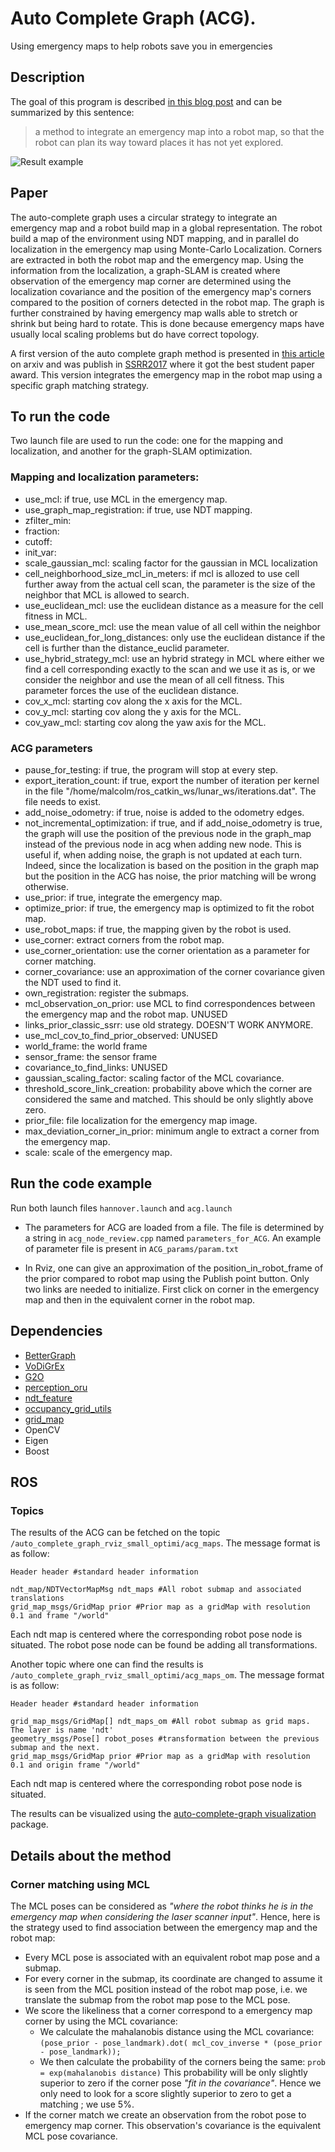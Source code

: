# Auto Complete Graph (ACG).

Using emergency maps to help robots save you in emergencies

## Description

The goal of this program is described [in this blog post](https://malcolmmielle.wordpress.com/2017/08/07/using-emergency-maps-to-help-robots-save-you-in-emergencies/) and can be summarized by this sentence:

> a method to integrate an emergency map into a robot map, so that the robot can plan its way toward places it has not yet explored.

![Result example](https://raw.githubusercontent.com/MalcolmMielle/Auto-Complete-Graph/SSRR2017/Images/result.png)

## Paper

The auto-complete graph uses a circular strategy to integrate an emergency map and a robot build map in a global representation. The robot build a map of the environment using NDT mapping, and in parallel do localization in the emergency map using Monte-Carlo Localization. Corners are extracted in both the robot map and the emergency map. Using the information from the localization, a graph-SLAM is created where observation of the emergency map corner are determined using the localization covariance and the position of the emergency map's corners compared to the position of corners detected in the robot map. The graph is further constrained by having emergency map walls able to stretch or shrink but being hard to rotate. This is done because emergency maps have usually local scaling problems but do have correct topology.

A first version of the auto complete graph method is presented in [this article](https://www.arxiv.org/abs/1702.05087) on arxiv and was publish in [SSRR2017]() where it got the best student paper award. This version integrates the emergency map in the robot map using a specific graph matching strategy.


## To run the code

Two launch file are used to run the code: one for the mapping and localization, and another for the graph-SLAM optimization.

### Mapping and localization parameters:

* use\_mcl: if true, use MCL in the emergency map.
* use\_graph\_map\_registration: if true, use NDT mapping.
* zfilter\_min: 
* fraction:
* cutoff:
* init\_var:
* scale\_gaussian\_mcl: scaling factor for the gaussian in MCL localization
* cell\_neighborhood\_size\_mcl\_in\_meters: if mcl is allozed to use cell further away from the actual cell scan, the parameter is the size of the neighbor that MCL is allowed to search.
* use\_euclidean\_mcl: use the euclidean distance as a measure for the cell fitness in MCL.
* use\_mean\_score\_mcl: use the mean value of all cell within the neighbor
* use\_euclidean\_for\_long\_distances: only use the euclidean distance if the cell is further than the distance\_euclid parameter.
* use\_hybrid\_strategy\_mcl: use an hybrid strategy in MCL where either we find a cell corresponding exactly to the scan and we use it as is, or we consider the neighbor and use the mean of all cell fitness. This parameter forces the use of the euclidean distance.
* cov\_x\_mcl: starting cov along the x axis for the MCL.
* cov\_y\_mcl: starting cov along the y axis for the MCL.
* cov\_yaw\_mcl: starting cov along the yaw axis for the MCL.


### ACG parameters

* pause\_for\_testing: if true, the program will stop at every step.
* export\_iteration\_count: if true, export the number of iteration per kernel in the file "/home/malcolm/ros_catkin_ws/lunar_ws/iterations.dat". The file needs to exist.
* add\_noise\_odometry: if true, noise is added to the odometry edges.
* not\_incremental\_optimization: if true, and if add\_noise\_odometry is true, the graph will use the position of the previous node in the graph_map instead of the previous node in acg when adding new node. This is useful if, when adding noise, the graph is not updated at each turn. Indeed, since the localization is based on the position in the graph map but the position in the ACG has noise, the prior matching will be wrong otherwise.
* use\_prior: if true, integrate the emergency map.
* optimize\_prior: if true, the emergency map is optimized to fit the robot map.
* use\_robot\_maps: if true, the mapping given by the robot is used.
* use\_corner: extract corners from the robot map.
* use\_corner\_orientation: use the corner orientation as a parameter for corner matching.
* corner\_covariance: use an approximation of the corner covariance given the NDT used to find it.
* own\_registration: register the submaps.
* mcl\_observation\_on\_prior: use MCL to find correspondences between the emergency map and the robot map. UNUSED
* links\_prior\_classic\_ssrr: use old strategy. DOESN'T WORK ANYMORE.
* use\_mcl\_cov\_to\_find\_prior\_observed: UNUSED
* world\_frame: the world frame
* sensor\_frame: the sensor frame
* covariance\_to\_find\_links: UNUSED
* gaussian\_scaling\_factor: scaling factor of the MCL covariance.
* threshold\_score\_link\_creation: probability above which the corner are considered the same and matched. This should be only slightly above zero.
* prior\_file: file localization for the emergency map image.
* max\_deviation\_corner\_in\_prior: minimum angle to extract a corner from the emergency map.
* scale: scale of the emergency map.

<remap from="acg_node_localization/prior_ndt" to ="/ndt_map_init_mcl"/>

## Run the code example

Run both launch files `hannover.launch` and `acg.launch`

* The parameters for ACG are loaded from a file. The file is determined by a string in `acg_node_review.cpp` named `parameters_for_ACG`. An example of parameter file is present in `ACG_params/param.txt`

* In Rviz, one can give an approximation of the position\_in\_robot\_frame of the prior compared to robot map using the Publish point button. Only two links are needed to initialize. First click on corner in the emergency map and then in the equivalent corner in the robot map.

## Dependencies

* [BetterGraph](https://github.com/MalcolmMielle/BetterGraph)
* [VoDiGrEx](https://github.com/MalcolmMielle/VoDiGrEx)
* [G2O](https://github.com/RainerKuemmerle/g2o)
* [perception_oru](https://github.com/OrebroUniversity/perception_oru)
* [ndt_feature](https://github.com/MalcolmMielle/ndt_feature_graph)
* [occupancy_grid_utils](https://github.com/clearpathrobotics/occupancy_grid_utils)
* [grid_map](https://github.com/ethz-asl/grid_map)
* OpenCV
* Eigen
* Boost

## ROS 

### Topics

The results of the ACG can be fetched on the topic `/auto_complete_graph_rviz_small_optimi/acg_maps`. The message format is as follow:

```
Header header #standard header information

ndt_map/NDTVectorMapMsg ndt_maps #All robot submap and associated translations
grid_map_msgs/GridMap prior #Prior map as a gridMap with resolution 0.1 and frame "/world"
```
Each ndt map is centered where the corresponding robot pose node is situated. The robot pose node can be found be adding all transformations.

Another topic where one can find the results is `/auto_complete_graph_rviz_small_optimi/acg_maps_om`. The message format is as follow:

```
Header header #standard header information

grid_map_msgs/GridMap[] ndt_maps_om #All robot submap as grid maps. The layer is name 'ndt'
geometry_msgs/Pose[] robot_poses #transformation between the previous submap and the next.
grid_map_msgs/GridMap prior #Prior map as a gridMap with resolution 0.1 and origin frame "/world"
```
Each ndt map is centered where the corresponding robot pose node is situated.

The results can be visualized using the [auto-complete-graph visualization]() package.

## Details about the method

### Corner matching using MCL

The MCL poses can be considered as _"where the robot thinks he is in the emergency map when considering the laser scanner input"_. Hence, here is the strategy used to find association between the emergency map and the robot map:

* Every MCL pose is associated with an equivalent robot map pose and a submap.
* For every corner in the submap, its coordinate are changed to assume it is seen from the MCL position instead of the robot map pose, i.e. we translate the submap from the robot map pose to the MCL pose.
* We score the likeliness that a corner correspond to a emergency map corner by using the MCL covariance:
	* We calculate the mahalanobis distance using the MCL covariance: `(pose_prior - pose_landmark).dot( mcl_cov_inverse * (pose_prior - pose_landmark));`
	* We then calculate the probability of the corners being the same: `prob = exp(mahalanobis distance)`
	This probability will be only slightly superior to zero if the corner pose _"fit in the covariance"_. Hence we only need to look for a score slightly superior to zero to get a matching ; we use 5%.
* If the corner match we create an observation from the robot pose to emergency map corner. This observation's covariance is the equivalent MCL pose covariance.

